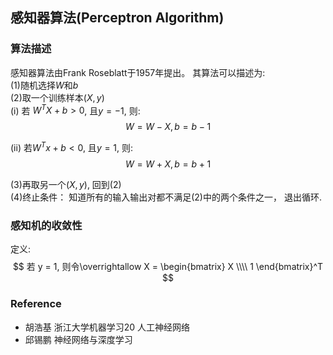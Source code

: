 ## 感知器算法(Perceptron Algorithm)

### 算法描述
感知器算法由Frank Roseblatt于1957年提出。 其算法可以描述为:  
(1)随机选择$W$和$b$  
(2)取一个训练样本$(X, y)$  
(i) 若 $W^TX + b > 0$, 且$y = -1$, 则:  
$$
W = W - X, b = b - 1
$$

(ii) 若$W^Tx + b < 0$, 且$y = 1$, 则:  
$$
W = W + X, b = b + 1
$$

(3)再取另一个$(X, y)$, 回到(2)  
(4)终止条件： 知道所有的输入输出对都不满足(2)中的两个条件之一， 退出循环.

### 感知机的收敛性
定义:  
$$
若 y = 1, 则令\overrightallow X = 
\begin{bmatrix}
X \\\\
1
\end{bmatrix}^T
$$

### Reference
* 胡浩基 浙江大学机器学习20 人工神经网络
* 邱锡鹏 神经网络与深度学习
